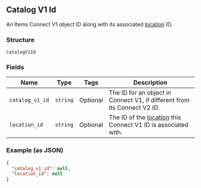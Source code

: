 ## Catalog V1 Id

An Items Connect V1 object ID along with its associated [location](./models/location.md) ID.

### Structure

`CatalogV1Id`

### Fields

| Name | Type | Tags | Description |
|  --- | --- | --- | --- |
| `catalog_v1_id` | `string` | Optional | The ID for an object in Connect V1, if different from its Connect V2 ID. |
| `location_id` | `string` | Optional | The ID of the [location](./models/location.md) this Connect V1 ID is associated with. |

### Example (as JSON)

```json
{
  "catalog_v1_id": null,
  "location_id": null
}
```

